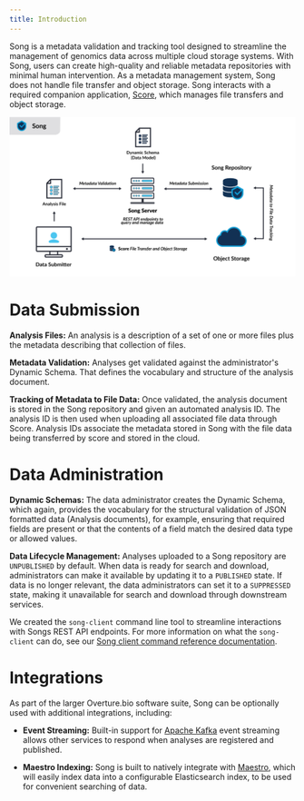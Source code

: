 ```yaml
---
title: Introduction
---
```


Song is a metadata validation and tracking tool designed to streamline the management of genomics data across multiple cloud storage systems. With Song, users can create high-quality and reliable metadata repositories with minimal human intervention. As a metadata management system, Song does not handle file transfer and object storage. Song interacts with a required companion application, <a href="/documentation/score" target="_blank" rel="noopener noreferrer">Score</a>, which manages file transfers and object storage.

![Entity](./assets/song_arch.png 'Song Architecture')

# Data Submission

**Analysis Files:** An analysis is a description of a set of one or more files plus the metadata describing that collection of files.

**Metadata Validation:** Analyses get validated against the administrator's Dynamic Schema. That defines the vocabulary and structure of the analysis document. 

**Tracking of Metadata to File Data:** Once validated, the analysis document is stored in the Song repository and given an automated analysis ID. The analysis ID is then used when uploading all associated file data through Score. Analysis IDs associate the metadata stored in Song with the file data being transferred by score and stored in the cloud.

# Data Administration

**Dynamic Schemas:** The data administrator creates the Dynamic Schema, which again, provides the vocabulary for the structural validation of JSON formatted data (Analysis documents), for example, ensuring that required fields are present or that the contents of a field match the desired data type or allowed values.

**Data Lifecycle Management:** Analyses uploaded to a Song repository are `UNPUBLISHED` by default. When data is ready for search and download, administrators can make it available by updating it to a `PUBLISHED` state. If data is no longer relevant, the data administrators can set it to a `SUPPRESSED` state, making it unavailable for search and download through downstream services. 

<Note title="The Song Client">We created the `song-client` command line tool to streamline interactions with Songs REST API endpoints. For more information on what the `song-client` can do, see our [Song client command reference documentation](/documentation/song/reference/commands/).</Note>

# Integrations

As part of the larger Overture.bio software suite, Song can be optionally used with additional integrations, including:

- **Event Streaming:** Built-in support for <a href="https://kafka.apache.org/" target="_blank" rel="noopener noreferrer">Apache Kafka</a> event streaming allows other services to respond when analyses are registered and published.

- **Maestro Indexing:** Song is built to natively integrate with <a href="/documentation/maestro/" target="_blank" rel="noopener noreferrer">Maestro</a>, which will easily index data into a configurable Elasticsearch index, to be used for convenient searching of data. 
